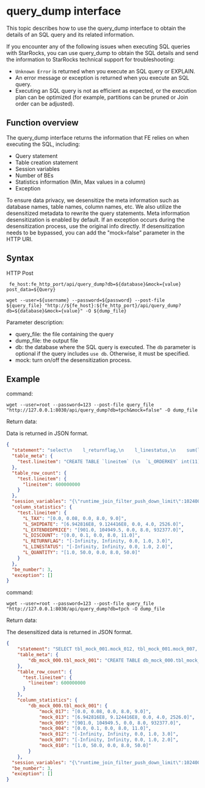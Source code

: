 # query_dump interface

This topic describes how to use the query_dump interface to obtain the details of an SQL query and its related information.

If you encounter any of the following issues when executing SQL queries with StarRocks, you can use query_dump to obtain the SQL details and send the information to StarRocks technical support for troubleshooting:

* `Unknown Error` is returned when you execute an SQL query or EXPLAIN.
* An error message or exception is returned when you execute an SQL query.
* Executing an SQL query is not as efficient as expected, or the execution plan can be optimized (for example, partitions can be pruned or Join order can be adjusted).

## Function overview

The query_dump interface returns the information that FE relies on when executing the SQL, including:

* Query statement
* Table creation statement
* Session variables
* Number of BEs
* Statistics information (Min, Max values in a column)
* Exception

To ensure data privacy, we desensitize the meta information such as database names, table names, column names, etc. We also utilize the desensitized metadata to rewrite the query statements.
Meta information desensitization is enabled by default. If an exception occurs during the desensitization process, use the original info directly. If desensitization needs to be bypassed, you can add the "mock=false" parameter in the HTTP URI.

## Syntax

HTTP Post

```shell
 fe_host:fe_http_port/api/query_dump?db=${database}&mock={value} post_data=${Query}
```

```shell
wget --user=${username} --password=${password} --post-file ${query_file} "http://${fe_host}:${fe_http_port}/api/query_dump?db=${database}&mock={value}" -O ${dump_file}
```

Parameter description:

* query_file: the file containing the query
* dump_file: the output file
* db: the database where the SQL query is executed. The `db` parameter is optional if the query includes `use db`. Otherwise, it must be specified.
* mock: turn on/off the desensitization process.

## Example

command:
```shell
wget --user=root --password=123 --post-file query_file "http://127.0.0.1:8030/api/query_dump?db=tpch&mock=false" -O dump_file
```

Return data:

Data is returned in JSON format.

```json
{
  "statement": "select\n    l_returnflag,\n    l_linestatus,\n    sum(l_quantity) as sum_qty,\n    sum(l_extendedprice) as sum_base_price,\n    sum(l_extendedprice * (1 - l_discount)) as sum_disc_price,\n    sum(l_extendedprice * (1 - l_discount) * (1 + l_tax)) as sum_charge,\n    avg(l_quantity) as avg_qty,\n    avg(l_extendedprice) as avg_price,\n    avg(l_discount) as avg_disc,\n    count(*) as count_order\nfrom\n    lineitem\nwhere\n    l_shipdate \u003c\u003d date \u00271998-12-01\u0027\ngroup by\n    l_returnflag,\n    l_linestatus\norder by\n    l_returnflag,\n    l_linestatus ;\n",
  "table_meta": {
    "test.lineitem": "CREATE TABLE `lineitem` (\n  `L_ORDERKEY` int(11) NOT NULL COMMENT \"\",\n  `L_PARTKEY` int(11) NOT NULL COMMENT \"\",\n  `L_SUPPKEY` int(11) NOT NULL COMMENT \"\",\n  `L_LINENUMBER` int(11) NOT NULL COMMENT \"\",\n  `L_QUANTITY` double NOT NULL COMMENT \"\",\n  `L_EXTENDEDPRICE` double NOT NULL COMMENT \"\",\n  `L_DISCOUNT` double NOT NULL COMMENT \"\",\n  `L_TAX` double NOT NULL COMMENT \"\",\n  `L_RETURNFLAG` char(1) NOT NULL COMMENT \"\",\n  `L_LINESTATUS` char(1) NOT NULL COMMENT \"\",\n  `L_SHIPDATE` date NOT NULL COMMENT \"\",\n  `L_COMMITDATE` date NOT NULL COMMENT \"\",\n  `L_RECEIPTDATE` date NOT NULL COMMENT \"\",\n  `L_SHIPINSTRUCT` char(25) NOT NULL COMMENT \"\",\n  `L_SHIPMODE` char(10) NOT NULL COMMENT \"\",\n  `L_COMMENT` varchar(44) NOT NULL COMMENT \"\",\n  `PAD` char(1) NOT NULL COMMENT \"\"\n) ENGINE\u003dOLAP \nDUPLICATE KEY(`L_ORDERKEY`)\nCOMMENT \"OLAP\"\nDISTRIBUTED BY HASH(`L_ORDERKEY`) BUCKETS 20 \nPROPERTIES (\n\"replication_num\" \u003d \"1\",\n\"in_memory\" \u003d \"false\",\n\"storage_format\" \u003d \"DEFAULT\"\n);"
  },
  "table_row_count": {
    "test.lineitem": {
      "lineitem": 600000000
    }
  },
  "session_variables": "{\"runtime_join_filter_push_down_limit\":1024000,\"codegen_level\":0,\"character_set_connection\":\"utf8\",\"enable_insert_strict\":true,\"div_precision_increment\":4,\"tx_isolation\":\"REPEATABLE-READ\",\"wait_timeout\":28800,\"auto_increment_increment\":1,\"foreign_key_checks\":true,\"character_set_client\":\"utf8\",\"autocommit\":true,\"character_set_results\":\"utf8\",\"parallel_fragment_exec_instance_num\":1,\"max_scan_key_num\":-1,\"enable_global_runtime_filter\":true,\"forward_to_master\":false,\"net_read_timeout\":60,\"streaming_preaggregation_mode\":\"auto\",\"storage_engine\":\"olap\",\"tx_visible_wait_timeout\":10,\"new_planner_optimize_timeout\":3000,\"force_schedule_local\":false,\"enable_query_dump\":false,\"prefer_join_method\":\"broadcast\",\"load_mem_limit\":0,\"sql_select_limit\":9223372036854775807,\"profiling\":false,\"sql_safe_updates\":0,\"enable_new_planner_mock_tpch_statistic\":true,\"query_cache_type\":0,\"use_v2_rollup\":false,\"disable_colocate_join\":false,\"max_pushdown_conditions_per_column\":-1,\"global_runtime_filter_max_size\":4096000,\"new_planner_tpch_scale\":100,\"enable_vectorized_engine\":true,\"net_write_timeout\":60,\"collation_database\":\"utf8_general_ci\",\"hash_join_push_down_right_table\":true,\"new_planner_agg_stage\":0,\"enable_runtime_filter_from_planner\":true,\"collation_connection\":\"utf8_general_ci\",\"resource_group\":\"normal\",\"enable_new_planner_push_down_join_to_agg\":false,\"broadcast_row_limit\":15000000,\"exec_mem_limit\":2147483648,\"disable_join_reorder\":false,\"enable_profile\":false,\"global_runtime_filter_rpc_timeout\":400,\"enable_groupby_use_output_alias\":false,\"global_runtime_filter_wait_timeout\":200,\"enable_vectorized_insert\":true,\"net_buffer_length\":16384,\"transmission_compression_type\":\"LZ4\",\"interactive_timeout\":3600,\"enable_spilling\":false,\"batch_size\":1024,\"max_allowed_packet\":1048576,\"query_timeout\":300,\"test_materialized_view\":false,\"enable_cbo\":false,\"collation_server\":\"utf8_general_ci\",\"new_planner_max_transform_reorder_joins\":8,\"time_zone\":\"Asia/Shanghai\",\"max_execution_time\":3000000,\"character_set_server\":\"utf8\",\"rewrite_count_distinct_to_bitmap_hll\":true,\"parallel_exchange_instance_num\":-1,\"sql_mode\":0,\"SQL_AUTO_IS_NULL\":false,\"event_scheduler\":\"OFF\",\"disable_streaming_preaggregations\":false}",
  "column_statistics": {
    "test.lineitem": {
      "L_TAX": "[0.0, 0.08, 0.0, 8.0, 9.0]",
      "L_SHIPDATE": "[6.942816E8, 9.124416E8, 0.0, 4.0, 2526.0]",
      "L_EXTENDEDPRICE": "[901.0, 104949.5, 0.0, 8.0, 932377.0]",
      "L_DISCOUNT": "[0.0, 0.1, 0.0, 8.0, 11.0]",
      "L_RETURNFLAG": "[-Infinity, Infinity, 0.0, 1.0, 3.0]",
      "L_LINESTATUS": "[-Infinity, Infinity, 0.0, 1.0, 2.0]",
      "L_QUANTITY": "[1.0, 50.0, 0.0, 8.0, 50.0]"
    }
  },
  "be_number": 3,
  "exception": []
}
```

command:
```shell
wget --user=root --password=123 --post-file query_file "http://127.0.0.1:8030/api/query_dump?db=tpch -O dump_file
```

Return data:

The desensitized data is returned in JSON format.

```json
{
    "statement": "SELECT tbl_mock_001.mock_012, tbl_mock_001.mock_007, sum(tbl_mock_001.mock_010) AS mock_019, sum(tbl_mock_001.mock_005) AS mock_020, sum(tbl_mock_001.mock_005 * (1 - tbl_mock_001.mock_004)) AS mock_021, sum((tbl_mock_001.mock_005 * (1 - tbl_mock_001.mock_004)) * (1 + tbl_mock_001.mock_017)) AS mock_022, avg(tbl_mock_001.mock_010) AS mock_023, avg(tbl_mock_001.mock_005) AS mock_024, avg(tbl_mock_001.mock_004) AS mock_025, count(*) AS mock_026\nFROM db_mock_000.tbl_mock_001\nWHERE tbl_mock_001.mock_013 <= '1998-12-01'\nGROUP BY tbl_mock_001.mock_012, tbl_mock_001.mock_007 ORDER BY tbl_mock_001.mock_012 ASC, tbl_mock_001.mock_007 ASC ",
    "table_meta": {
        "db_mock_000.tbl_mock_001": "CREATE TABLE db_mock_000.tbl_mock_001 (\nmock_008 int(11) NOT NULL ,\nmock_009 int(11) NOT NULL ,\nmock_016 int(11) NOT NULL ,\nmock_006 int(11) NOT NULL ,\nmock_010 double NOT NULL ,\nmock_005 double NOT NULL ,\nmock_004 double NOT NULL ,\nmock_017 double NOT NULL ,\nmock_012 char(1) NOT NULL ,\nmock_007 char(1) NOT NULL ,\nmock_013 date NOT NULL ,\nmock_003 date NOT NULL ,\nmock_011 date NOT NULL ,\nmock_014 char(25) NOT NULL ,\nmock_015 char(10) NOT NULL ,\nmock_002 varchar(44) NOT NULL ,\nmock_018 char(1) NOT NULL \n) ENGINE= OLAP\nDUPLICATE KEY(mock_008)\nDISTRIBUTED BY HASH(mock_008) BUCKETS 20 \nPROPERTIES (\n\"replication_num\" = \"1\"\n);"
    },
    "table_row_count": {
      "test.lineitem": {
        "lineitem": 600000000
      }
    },
    "column_statistics": {
        "db_mock_000.tbl_mock_001": {
            "mock_017": "[0.0, 0.08, 0.0, 8.0, 9.0]",
            "mock_013": "[6.942816E8, 9.124416E8, 0.0, 4.0, 2526.0]",
            "mock_005": "[901.0, 104949.5, 0.0, 8.0, 932377.0]",
            "mock_004": "[0.0, 0.1, 0.0, 8.0, 11.0]",
            "mock_012": "[-Infinity, Infinity, 0.0, 1.0, 3.0]",
            "mock_007": "[-Infinity, Infinity, 0.0, 1.0, 2.0]",
            "mock_010": "[1.0, 50.0, 0.0, 8.0, 50.0]"
        }
    },
  "session_variables": "{\"runtime_join_filter_push_down_limit\":1024000,\"codegen_level\":0,\"character_set_connection\":\"utf8\",\"enable_insert_strict\":true,\"div_precision_increment\":4,\"tx_isolation\":\"REPEATABLE-READ\",\"wait_timeout\":28800,\"auto_increment_increment\":1,\"foreign_key_checks\":true,\"character_set_client\":\"utf8\",\"autocommit\":true,\"character_set_results\":\"utf8\",\"parallel_fragment_exec_instance_num\":1,\"max_scan_key_num\":-1,\"enable_global_runtime_filter\":true,\"forward_to_master\":false,\"net_read_timeout\":60,\"streaming_preaggregation_mode\":\"auto\",\"storage_engine\":\"olap\",\"tx_visible_wait_timeout\":10,\"new_planner_optimize_timeout\":3000,\"force_schedule_local\":false,\"enable_query_dump\":false,\"prefer_join_method\":\"broadcast\",\"load_mem_limit\":0,\"sql_select_limit\":9223372036854775807,\"profiling\":false,\"sql_safe_updates\":0,\"enable_new_planner_mock_tpch_statistic\":true,\"query_cache_type\":0,\"use_v2_rollup\":false,\"disable_colocate_join\":false,\"max_pushdown_conditions_per_column\":-1,\"global_runtime_filter_max_size\":4096000,\"new_planner_tpch_scale\":100,\"enable_vectorized_engine\":true,\"net_write_timeout\":60,\"collation_database\":\"utf8_general_ci\",\"hash_join_push_down_right_table\":true,\"new_planner_agg_stage\":0,\"enable_runtime_filter_from_planner\":true,\"collation_connection\":\"utf8_general_ci\",\"resource_group\":\"normal\",\"enable_new_planner_push_down_join_to_agg\":false,\"broadcast_row_limit\":15000000,\"exec_mem_limit\":2147483648,\"disable_join_reorder\":false,\"enable_profile\":false,\"global_runtime_filter_rpc_timeout\":400,\"enable_groupby_use_output_alias\":false,\"global_runtime_filter_wait_timeout\":200,\"enable_vectorized_insert\":true,\"net_buffer_length\":16384,\"transmission_compression_type\":\"LZ4\",\"interactive_timeout\":3600,\"enable_spilling\":false,\"batch_size\":1024,\"max_allowed_packet\":1048576,\"query_timeout\":300,\"test_materialized_view\":false,\"enable_cbo\":false,\"collation_server\":\"utf8_general_ci\",\"new_planner_max_transform_reorder_joins\":8,\"time_zone\":\"Asia/Shanghai\",\"max_execution_time\":3000000,\"character_set_server\":\"utf8\",\"rewrite_count_distinct_to_bitmap_hll\":true,\"parallel_exchange_instance_num\":-1,\"sql_mode\":0,\"SQL_AUTO_IS_NULL\":false,\"event_scheduler\":\"OFF\",\"disable_streaming_preaggregations\":false}",
  "be_number": 3,
  "exception": []
}
```
